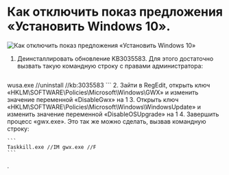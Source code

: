 # Как отключить показ предложения «Установить Windows 10».
![Как отключить показ предложения «Установить Windows 10»](/images/Windows/nowin10.png 'Как отключить показ предложения «Установить Windows 10»')

1. Деинсталлировать обновление KB3035583. Для этого достаточно вызвать такую командную строку с правами администратора:  
  
	```
wusa.exe //uninstall //kb:3035583
	```
2. Зайти в RegEdit, открыть ключ «HKLM\SOFTWARE\Policies\Microsoft\Windows\GWX» и изменить значение переменной «DisableGwx» на 1
3. Открыть ключ «HKLM\SOFTWARE\Policies\Microsoft\Windows\WindowsUpdate» и изменить значение переменной «DisableOSUpgrade» на 1
4. Завершить процесс «gwx.exe». Это так же можно сделать, вызвав командную строку:  
  
	```
	Taskkill.exe //IM gwx.exe //F
	```
.
